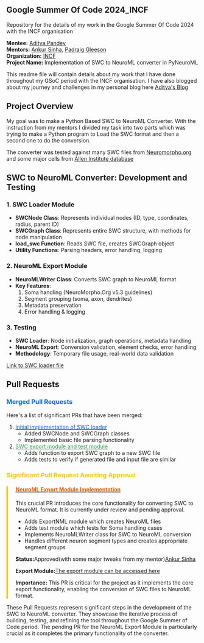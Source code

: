 ## Google Summer Of Code 2024_INCF
Repository for the details of my work in the Google Summer Of Code 2024 with the INCF organisation 

**Mentee:**       [Aditya Pandey](https://github.com/AdityaBITMESRA)<br/>
**Mentors:**      [Ankur Sinha](https://github.com/sanjayankur31), [Padraig Gleeson](https://github.com/pgleeson)<br/>
**Organization:** [INCF](https://incf.org/)<br/>
**Project Name:** Implementation of SWC to NeuroML converter in PyNeuroML<br/>

This readme file will contain details about my work that I have done throughout my GSoC period with the INCF organisation.
I have also blogged about my journey and challenges in my personal blog here 
[Aditya's Blog]([https://adityapandeycn.github.io/personalblog/])


## Project Overview

My goal was to make a Python Based SWC to NeuroML Converter.
With the instruction from my mentors I divided my task into two parts which was trying to make a Python program to Load the 
SWC format and then a second one to do the conversion.

The converter was tested against many SWC files from [Neuromorpho.org](https://neuromorpho.org/) and some major cells from [Allen 
Institute database](https://github.com/OpenSourceBrain/AllenInstituteNeuroML/tree/master/CellTypesDatabase/models)
## SWC to NeuroML Converter: Development and Testing

### 1. SWC Loader Module
- **SWCNode Class**: Represents individual nodes (ID, type, coordinates, radius, parent ID)
- **SWCGraph Class**: Represents entire SWC structure, with methods for node manipulation
- **load_swc Function**: Reads SWC file, creates SWCGraph object
- **Utility Functions**: Parsing headers, error handling, logging

### 2. NeuroML Export Module
- **NeuroMLWriter Class**: Converts SWC graph to NeuroML format
- **Key Features**:
  1. Soma handling (NeuroMorpho.Org v5.3 guidelines)
  2. Segment grouping (soma, axon, dendrites)
  3. Metadata preservation
  4. Error handling & logging

### 3. Testing
- **SWC Loader**: Node initialization, graph operations, metadata handling
- **NeuroML Export**: Conversion validation, element checks, error handling
- **Methodology**: Temporary file usage, real-world data validation

[Link to SWC loader file](https://github.com/NeuroML/pyNeuroML/blob/development/pyneuroml/swc/LoadSWC.py)
<h2>Pull Requests</h2>

<h3 style="color: #0366d6;">Merged Pull Requests</h3>

<p>Here's a list of significant PRs that have been merged:</p>

<ol>
  <li><a href="https://github.com/NeuroML/pyNeuroML/pull/384"><span style="color: #0366d6;">Initial implementation of SWC loader</span></a>
    <ul>
      <li>Added SWCNode and SWCGraph classes</li>
      <li>Implemented basic file parsing functionality</li>
    </ul>
  </li>

  <li><a href="https://github.com/NeuroML/pyNeuroML/pull/404"><span style="color: #28a745;">SWC export module and test module</span></a>
    <ul>
      <li>Adds function to export SWC graph to a new SWC file</li>
      <li>Adds tests to verify if generated file and input file are similar</li>
    </ul>
  </li>
</ol>

<h3 style="color: #f9c513;">Significant Pull Request Awaiting Approval</h3>

<div style="border-left: 4px solid #f9c513; padding-left: 20px;">
  <h4><a href="https://github.com/NeuroML/pyNeuroML/pull/407"><span style="color: #e36209;">NeuroML Export Module Implementation</span></a></h4>
  <p>This crucial PR introduces the core functionality for converting SWC to NeuroML format. It is currently under review and pending approval.</p>
  <ul>
    <li>Adds ExportNML module which creates NeuroML files</li>
    <li>Adds test module which tests for Soma handling cases</li>
    <li>Implements NeuroMLWriter class for SWC to NeuroML conversion</li>
    <li>Handles different neuron segment types and creates appropriate segment groups</li>
  </ul>
  <p><strong>Status:</strong>Approved(with some major tweaks from my mentor)<a href ="https://github.com/sanjayankur31">Ankur Sinha</a></p>
  <p><strong>Export Module:</strong><a href="https://github.com/NeuroML/pyNeuroML/blob/development/pyneuroml/swc/ExportNML.py">The export module can be accessed here</a> </p>
  <p><strong>Importance:</strong> This PR is critical for the project as it implements the core export functionality, enabling the conversion of SWC files to NeuroML format.</p>
</div>

<p>These Pull Requests represent significant steps in the development of the SWC to NeuroML converter. They showcase the iterative process of building, testing, and refining the tool throughout the Google Summer of Code period. The pending PR for the NeuroML Export Module is particularly crucial as it completes the primary functionality of the converter.</p>
